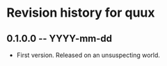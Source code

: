 # Revision history for quux

## 0.1.0.0 -- YYYY-mm-dd

* First version. Released on an unsuspecting world.
